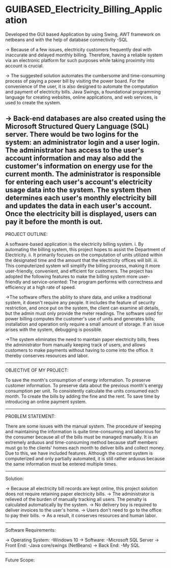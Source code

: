 # GUIBASED_Electricity_Billing_Application
Developed the GUI based Application by using  Swing, AWT framework on netbeans and with the help of database connectivity -SQL

-> Because of a few issues, electricity customers frequently deal with inaccurate and delayed monthly billing. Therefore, having a reliable system via an electronic platform for such purposes while taking proximity into account is crucial.

-> The suggested solution automates the cumbersome and time-consuming process of paying a power bill by visiting the power board. For the convenience of the user, it is also designed to automate the computation and payment of electricity bills. Java Swings, a foundational programming language for creating websites, online applications, and web services, is used to create the system.

-> Back-end databases are also created using the Microsoft Structured Query Language (SQL) server. There would be two logins for the system: an administrator login and a user login. The administrator has access to the user's account information and may also add the customer's information on energy use for the current month. The administrator is responsible for entering each user's account's electricity usage data into the system. The system then determines each user's monthly electricity bill and updates the data in each user's account. Once the electricity bill is displayed, users can pay it before the month is out.
-----------------------------------------------------------------------------------------------------------------------------------------------------------

PROJECT OUTLINE:

A software-based application is the electricity billing system.
i. By automating the billing system, this project hopes to assist the Department of Electricity.
ii. It primarily focuses on the computation of units utilized within the designated time and the amount that the electricity offices will bill.
iii. This computerized system will simplify the billing process, making it more user-friendly, convenient, and efficient for customers.
The project has adopted the following features to make the billing system more user-friendly and service-oriented: The program performs with correctness and efficiency at a high rate of speed.

->The software offers the ability to share data, and unlike a traditional system, it doesn't require any people. It includes the feature of security restriction, and once put on the system, the client can examine all details, but the admin must only provide the meter readings.
The software used for power billing computes the customer's use of units and generates bills; installation and operation only require a small amount of storage. If an issue arises with the system, debugging is possible.

->The system eliminates the need to maintain paper electricity bills, frees the administrator from manually keeping track of users, and allows customers to make payments without having to come into the office. It thereby conserves resources and labor.

----------------------------------------------------------------------------------------------------------------------------------------------------------
OBJECTIVE OF MY PROJECT:

To save the month's consumption of energy information.
To preserve customer information.
To preserve data about the previous month's energy consumption per unit.
To consistently calculate the units consumed each month.
To create the bills by adding the fine and the rent.
To save time by introducing an online payment system.

-----------------------------------------------------------------------------------------------------------------------------------------------------------
PROBLEM STATEMENT:

There are some issues with the manual system. The procedure of keeping and maintaining the information is quite time-consuming and laborious for the consumer because all of the bills must be managed manually. It is an extremely arduous and time-consuming method because staff members must go to the clients' homes each month to deliver bills and collect money. Due to this, we have included features. Although the current system is computerized and only partially automated, it is still rather arduous because the same information must be entered multiple times.

-----------------------------------------------------------------------------------------------------------------------------------------------------------
Solution:

-> Because all electricity bill records are kept online, this project solution does not require retaining paper electricity bills.
-> The administrator is relieved of the burden of manually tracking all users. The penalty is calculated automatically by the system.
-> No delivery boy is required to deliver invoices to the user's home.
-> Users don't need to go to the office to pay their bills.
-> As a result, it conserves resources and human labor.

-----------------------------------------------------------------------------------------------------------------------------------------------------------
Software Requirements:

-> Operating System: -Windows 10
-> Software: -Microsoft SQL Server
-> Front End: -Java core/swings (NetBeans)
-> Back End: -My SQL

-----------------------------------------------------------------------------------------------------------------------------------------------------------
Future Scope:


